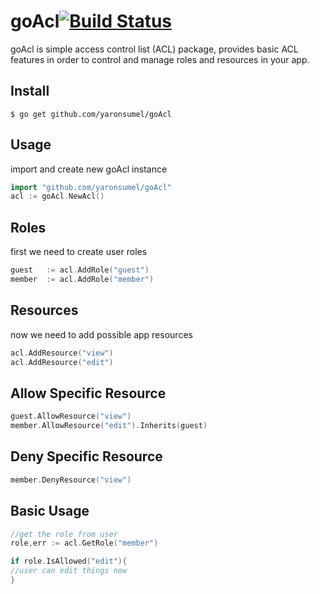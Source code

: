 # goAcl[![Build Status](https://travis-ci.org/yaronsumel/goAcl.svg?branch=master)](https://travis-ci.org/yaronsumel/goAcl)
goAcl is simple access control list (ACL) package, provides basic ACL features in order to control and manage roles and resources in your app.


## Install
    $ go get github.com/yaronsumel/goAcl

## Usage
import and create new goAcl instance
```go
import "github.com/yaronsumel/goAcl"
acl := goAcl.NewAcl()
```

## Roles
first we need to create user roles
```go
guest 	:= acl.AddRole("guest")
member  := acl.AddRole("member")
```


## Resources
now we need to add possible app resources
```go
acl.AddResource("view")
acl.AddResource("edit")
```

## Allow Specific Resource
```go
guest.AllowResource("view")
member.AllowResource("edit").Inherits(guest)
```

## Deny Specific Resource
```go
member.DenyResource("view")
```

## Basic Usage
```go
//get the role from user
role,err := acl.GetRole("member")

if role.IsAllowed("edit"){
//user can edit things now
}
```
